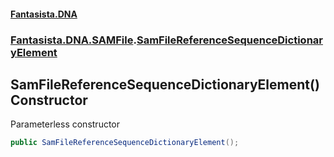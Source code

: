 #### [Fantasista.DNA](index.md 'index')
### [Fantasista.DNA.SAMFile](Fantasista.DNA.SAMFile.md 'Fantasista.DNA.SAMFile').[SamFileReferenceSequenceDictionaryElement](Fantasista.DNA.SAMFile.SamFileReferenceSequenceDictionaryElement.md 'Fantasista.DNA.SAMFile.SamFileReferenceSequenceDictionaryElement')

## SamFileReferenceSequenceDictionaryElement() Constructor

Parameterless constructor

```csharp
public SamFileReferenceSequenceDictionaryElement();
```